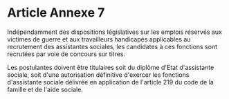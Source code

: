 # Article Annexe 7

Indépendamment des dispositions législatives sur les emplois réservés aux victimes de guerre et aux travailleurs handicapés applicables au recrutement des assistantes sociales, les candidates à ces fonctions sont recrutées par voie de concours sur titres.

Les postulantes doivent être titulaires soit du diplôme d'Etat d'assistante sociale, soit d'une autorisation définitive d'exercer les fonctions d'assistante sociale délivrée en application de l'article 219 du code de la famille et de l'aide sociale.
